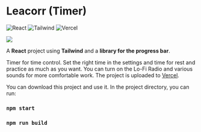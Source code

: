 # Leacorr (Timer) 

![React](https://img.shields.io/badge/React-20232A?style=for-the-badge&logo=react&logoColor=61DAFB)
![Tailwind](https://img.shields.io/badge/Tailwind_CSS-38B2AC?style=for-the-badge&logo=tailwind-css&logoColor=white)
![Vercel](https://img.shields.io/badge/Vercel-000000?style=for-the-badge&logo=vercel&logoColor=white)

<img src='public/Leacorr.gif'>

A **React** project using **Tailwind** and a **library for the progress bar**.

Timer for time control. Set the right time in the settings and time for rest and practice as much as you want.
You can turn on the Lo-Fi Radio and various sounds for more comfortable work. The project is uploaded to 
[Vercel](https://leacorr-timer.vercel.app/).

You can download this project and use it. In the project directory, you can run:

### `npm start`
### `npm run build`
